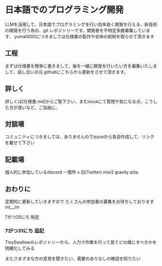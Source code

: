 # 日本語でのプログラミング開発
LLMを活用して、日本語でプログラミングを行い効率良く開発を行える、新技術の開発を行う為の、git レポジトリーです。開発者を不特定多数募集しています、
yuma0000につきましては仕様書の製作や全体の統制を取らせて頂きます

## 工程
まずは仕様書を簡単に書きまして、後を一緒に開発を行いたい方を募集いたしまして、話し合いの元 githubにこちらから更新をさせて頂きます。

## 詳しく
詳しくは[仕様書.md]からご覧下さい、またissueにて質問や気になる点、こうした方が良いなど、ご自由に、

## 対談場
コミュニティにつきましては、ありませんのでissueから各自作成して、リンクを載せて下さい

## 記載場
個人的に参加しているdiscord 一箇所
x 旧(Twitter)
mixi2
gravity
qiita

## おわりに
定期的に更新していきますので
たくさんの参加者の募集をお待ちしておりますm(__)m

7がつ29にち 制定

### 7がつ31にち 追記
TinySwallowのレポジトリーから、人力で作業を行って見てどの様にすべきかを明確化してみる

またさまざまな方の意見を聞きたい、需要のありなしの確認を知りたい
